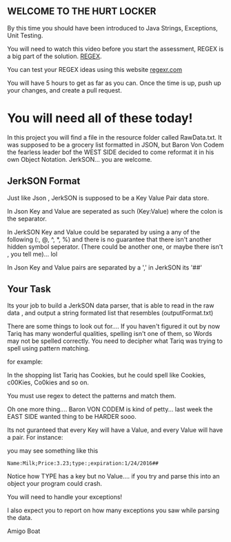 ## WELCOME TO THE HURT LOCKER

By this time you should have been introduced to Java Strings, Exceptions, Unit Testing.

You will need to watch this video before you start the assessment, REGEX is a big part of the solution. [REGEX](https://www.youtube.com/watch?v=rhzKDrUiJVk).

You can test your REGEX ideas using this website [regexr.com](https://regexr.com/)

You will have 5 hours to get as far as you can. Once the time is up, push up your changes, and create a pull request.


# You will need all of these today!

In this project you will find a file in the resource folder called RawData.txt. It was supposed to be a grocery list formatted in JSON, but Baron Von Codem the  fearless leader bof the WEST SIDE decided to come reformat it in his own Object Notation. JerkSON... you are welcome.

## JerkSON Format

Just like Json , JerkSON is supposed to be a Key Value Pair data store.

In Json Key and Value are seperated as such (Key:Value) where the colon is the separator.

In JerkSON Key and Value could be separated by using a any of the following (:, @, ^, *, %) and there is no guarantee that there isn't another hidden symbol seperator. (There could be another one, or maybe there isn't , you tell me)... lol

In Json Key and Value pairs are separated by a ',' in JerkSON its '##'

## Your Task
Its your job to build a JerkSON data parser, that is able to read in the raw data , and output a string formated list that resembles (outputFormat.txt) 

There are some things to look out for.... If you haven't figured it out by now Tariq has many wonderful qualities, spelling isn't one of them, so Words may not be spelled correctly. You need to decipher what Tariq was trying to spell using pattern matching.

for example:

In the shopping list Tariq has Cookies, but he could spell like Cookies, c00Kies, Co0kies and so on.

You must use regex to detect the patterns and match them.


Oh one more thing.... Baron VON CODEM is kind of petty... last week the EAST SIDE wanted thing to be HARDER sooo.

Its not guranteed that every Key will have a Value, and every Value will have a pair. For instance:

you may see something like this

```
Name:Milk;Price:3.23;type:;expiration:1/24/2016##
```

Notice how TYPE has a key but no Value.... if you try and parse this into an object your program could crash.

You will need to handle your exceptions!

I also expect you to report on how many exceptions you saw while parsing the data.


Amigo Boat

